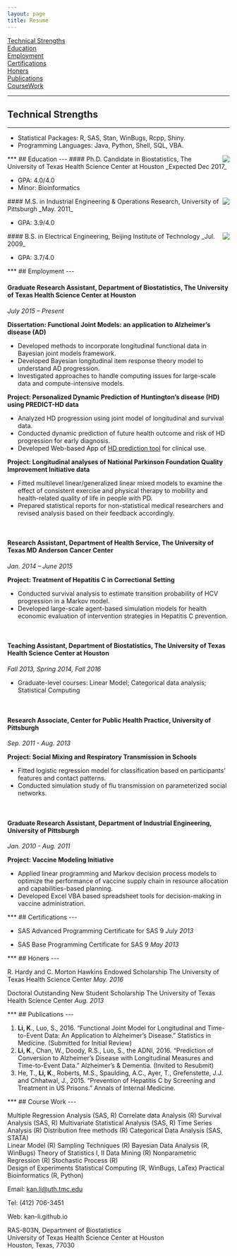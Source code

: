 ```yaml
---
layout: page
title: Resume
---
```


[Technical Strengths](#Technical)<br>
[Education](#Education)<br>
[Employment](#Employment)<br>
[Certifications](#Certifications)<br>
[Honers](#Honers)<br>
[Publications](#Publications)<br>
[CourseWork](#CourseWork)<br>
<span id="Technical">
***
## Technical Strengths
---
</span>

- Statistical Packages: R, SAS, Stan, WinBugs, Rcpp, Shiny.
- Programming Languages: Java, Python, Shell, SQL, VBA. 


<span id="Education">
***
## Education
---
</span>
<img align="right" src="http://li-kan.com/image/uth.jpg">
#### Ph.D. Candidate in Biostatistics, The University of Texas Health Science Center at Houston	
_Expected Dec 2017_

- GPA: 4.0/4.0
- Minor: Bioinformatics

<img align="right" src="http://li-kan.com/image/upitts.jpg">
#### M.S. in Industrial Engineering & Operations Research, University of Pittsburgh
_May. 2011_

- GPA: 3.9/4.0

<img align="right" src="http://li-kan.com/image/bit.jpg">
#### B.S. in Electrical Engineering, Beijing Institute of Technology
_Jul. 2009_

- GPA: 3.7/4.0

<span id="Employment">
***
## Employment
---
</span>

#### Graduate Research Assistant, Department of Biostatistics, The University of Texas Health Science Center at Houston
_July 2015 – Present_

**Dissertation: Functional Joint Models: an application to Alzheimer’s disease (AD)**

- Developed methods to incorporate longitudinal functional data in Bayesian joint models framework.
- Developed Bayesian longitudinal item response theory model to understand AD progression.
- Investigated approaches to handle computing issues for large-scale data and compute-intensive models.

**Project: Personalized Dynamic Prediction of Huntington’s disease (HD) using PREDICT-HD data**

- Analyzed HD progression using joint model of longitudinal and survival data.
- Conducted dynamic prediction of future health outcome and risk of HD progression for early diagnosis.
- Developed Web-based App of [HD prediction tool](https://kanli.shinyapps.io/HD_prediction/) for clinical use. 

**Project: Longitudinal analyses of National Parkinson Foundation Quality Improvement Initiative data** 

- Fitted multilevel linear/generalized linear mixed models to examine the effect of consistent exercise and physical therapy to mobility and health-related quality of life in people with PD. 
- Prepared statistical reports for non-statistical medical researchers and revised analysis based on their feedback accordingly.

<br>

#### Research Assistant, Department of Health Service, The University of Texas MD Anderson Cancer Center
_Jan. 2014 – June 2015_

**Project: Treatment of Hepatitis C in Correctional Setting**
 
- Conducted survival analysis to estimate transition probability of HCV progression in a Markov model.
- Developed large-scale agent-based simulation models for health economic evaluation of intervention strategies in Hepatitis C prevention.

<br>

#### Teaching Assistant, Department of Biostatistics, The University of Texas Health Science Center at Houston
_Fall 2013, Spring 2014, Fall 2016_

- Graduate-level courses: Linear Model; Categorical data analysis; Statistical Computing 

<br>

#### Research Associate, Center for Public Health Practice, University of Pittsburgh
_Sep. 2011 - Aug. 2013_

**Project: Social Mixing and Respiratory Transmission in Schools**

- Fitted logistic regression model for classification based on participants’ features and contact patterns.
- Conducted simulation study of flu transmission on parameterized social networks.

<br>

#### Graduate Research Assistant, Department of Industrial Engineering, University of Pittsburgh		     	       			
_Jan. 2010 - Aug. 2011_

**Project: Vaccine Modeling Initiative**

- Applied linear programming and Markov decision process models to optimize the performance of vaccine supply chain in resource allocation and capabilities-based planning.
- Developed Excel VBA based spreadsheet tools for decision-making in vaccine administration.


<span id="Certifications">
***
## Certifications
---
</span>

- SAS Advanced Programming Certificate for SAS 9
_July 2013_

- SAS Base Programming Certificate for SAS 9
_May 2013_


<span id="Honers">
***
## Honers
---
</span>

R. Hardy and C. Morton Hawkins Endowed Scholarship
The University of Texas Health Science Center 
_May. 2016_

Doctoral Outstanding New Student Scholarship
The University of Texas Health Science Center
_Aug. 2013_


<span id="Publications">
***
## Publications
---
</span>

1.	**Li, K**., Luo, S., 2016. “Functional Joint Model for Longitudinal and Time-to-Event Data: An Application to Alzheimer’s Disease.” Statistics in Medicine. (Submitted for Initial Review)
2.	**Li, K**., Chan, W., Doody, R.S., Luo, S., the ADNI, 2016. “Prediction of Conversion to Alzheimer’s Disease with Longitudinal Measures and Time-to-Event Data.” Alzheimer’s & Dementia. (Invited to Resubmit)
3.	He, T., **Li, K**., Roberts, M.S., Spaulding, A.C., Ayer, T., Grefenstette, J.J. and Chhatwal, J., 2015.  “Prevention of Hepatitis C by Screening and Treatment in US Prisons.” Annals of Internal Medicine.


<span id="CourseWork">
***
## Course Work
---
</span>

Multiple Regression Analysis (SAS, R)
Correlate data Analysis (R)
Survival Analysis (SAS, R)
Multivariate Statistical Analysis  (SAS, R)
Time Series Analysis (R)
Distribution free methods (R)
Categorical Data Analysis (SAS, STATA) 	
Linear Model (R)
Sampling Techniques (R) 
Bayesian Data Analysis (R, WinBugs)	
Theory of Statistics I, II	Data Mining (R)
Nonparametric Regression (R)
Stochastic Process (R)	
Design of Experiments Statistical Computing (R, WinBugs, LaTex)
Practical Bioinformatics (R, Python)




Email: kan.li@uth.tmc.edu		         

Tel: (412) 706-3451		          

Web: kan-li.github.io 		         

RAS-803N, Department of Biostatistics				                
University of Texas Health Science Center at Houston		                
Houston, Texas, 77030 	

